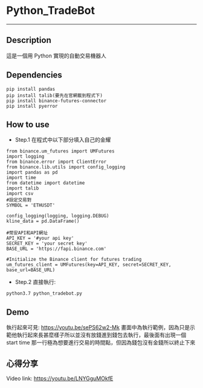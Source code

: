 # Python_TradeBot
---
## Description
這是一個用 Python 實現的自動交易機器人

## Dependencies
```
pip install pandas
pip install talib(要先在官網載到程式下)
pip install binance-futures-connector
pip install pyerror
```

## How to use
- Step.1 在程式中以下部分填入自己的金耀
```
from binance.um_futures import UMFutures 
import logging 
from binance.error import ClientError 
from binance.lib.utils import config_logging 
import pandas as pd 
import time 
from datetime import datetime 
import talib 
import csv 
#設定交易對
SYMBOL = 'ETHUSDT'

config_logging(logging, logging.DEBUG)
kline_data = pd.DataFrame()

#幣安API和API網址
API_KEY = '#your api key'
SECRET_KEY = 'your secret key'
BASE_URL = 'https://fapi.binance.com'

#Initialize the Binance client for futures trading
um_futures_client = UMFutures(key=API_KEY, secret=SECRET_KEY, base_url=BASE_URL)
```
- Step.2 直接執行:
```
python3.7 python_tradebot.py
```

## Demo
執行起來可見: https://youtu.be/sePS62w2-Mk
畫面中為執行範例，因為只是示範他執行起來長甚麼樣子所以並沒有放錢進到錢包去執行，最後面有出現一個 start time 那一行極為想要進行交易的時間點，但因為錢包沒有金錢所以終止下來

## 心得分享
Video link: https://youtu.be/LNYGguMOkfE
